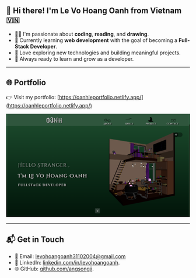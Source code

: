 ## 👋 Hi there! I'm Le Vo Hoang Oanh from Vietnam 🇻🇳

- 👩‍💻 I'm passionate about **coding**, **reading**, and **drawing**.
- 🌱 Currently learning **web development** with the goal of becoming a **Full-Stack Developer**.
- 🚀 Love exploring new technologies and building meaningful projects.
- 🎯 Always ready to learn and grow as a developer.

---

## 🌐 Portfolio

👉 Visit my portfolio: [https://oanhleportfolio.netlify.app/](https://oanhleportfolio.netlify.app/)

<img src="assets/PortfolioDesktop.png" alt="Portfolio banner" style="max-width: 100%; height: auto;" />

---

## 📬 Get in Touch

- 📧 Email: [levohoangoanh31102004@gmail.com](mailto:levohoangoanh31102004@gmail.com)  
- 💼 LinkedIn: [linkedin.com/in/levohoangoanh](https://www.linkedin.com/in/levohoangoanh/).
- 🌐 GitHub: [github.com/angsongji](https://github.com/angsongji).

<!---
angsongji/angsongji is a ✨ special ✨ repository because its `README.md` (this file) appears on your GitHub profile.
You can click the Preview link to take a look at your changes.
--->
